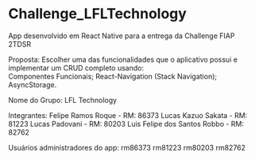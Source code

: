 # Challenge_LFLTechnology
App desenvolvido em React Native para a entrega da Challenge FIAP 2TDSR

Proposta: 
Escolher uma das funcionalidades que o aplicativo possui e implementar um CRUD completo usando:  
Componentes Funcionais;
React-Navigation (Stack Navigation);
AsyncStorage.

Nome do Grupo: 
LFL Technology 

Integrantes: 
Felipe Ramos Roque - RM: 86373 
Lucas Kazuo Sakata - RM: 81223 
Lucas Padovani - RM: 80203 
Luis Felipe dos Santos Robbo - RM: 82762

Usuários administradores do app:
rm86373
rm81223 
rm80203 
rm82762
